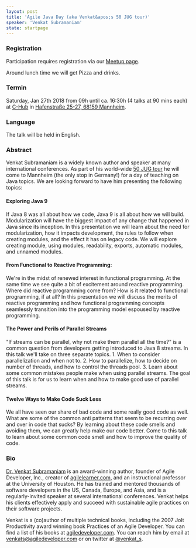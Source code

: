 ```yaml
---
layout: post
title: 'Agile Java Day (aka Venkat&apos;s 50 JUG tour)'
speaker: 'Venkat Subramaniam'
state: startpage
---
```


### Registration

Participation requires registration via our [Meetup page](https://www.meetup.com/mannheim-java-usergroup/events/244411248/).

Around lunch time we will get Pizza and drinks.

### Termin

Saturday, Jan 27th 2018 from 09h until ca. 16:30h (4 talks at 90 mins each) at [C-Hub](http://c-hub.de/) in [Hafenstraße 25-27, 68159 Mannheim](https://www.google.com/maps/search/?api=1&query=Hafenstra%C3%9Fe+25+%E2%80%93+27%2C+Mannheim%2C+de).

### Language

The talk will be held in English.

### Abstract

Venkat Subramaniam is a widely known author and speaker at many international conferences. As part of his world-wide [50 JUG tour](http://blog.agiledeveloper.com/2017/06/a-small-man-with-big-aspiration-tour.html) he will come to Mannheim (the only stop in Germany!) for a day of teaching on Java topics. 
We are looking forward to have him presenting the following topics:

#### Exploring Java 9

If Java 8 was all about how we code, Java 9 is all about how we will build. Modularization will have the biggest impact of any change that happened in Java since its inception. In this presentation we will learn about the need for modularization, how it impacts development, the rules to follow when creating modules, and the effect it has on legacy code. We will explore creating module, using modules, readability, exports, automatic modules, and unnamed modules.

#### From Functional to Reactive Programming:

We're in the midst of renewed interest in functional programming. At the same time we see quite a bit of excitement around reactive programming. Where did reactive programming come from? How is it related to functional programming, if at all? In this presentation we will discuss the merits of reactive programming and how functional programming concepts seamlessly transition into the programming model espoused by reactive programming.


#### The Power and Perils of Parallel Streams

"If streams can be parallel, why not make them parallel all the time?" is a common question from developers getting introduced to Java 8 streams. In this talk we'll take on three separate topics. 1. When to consider parallelization and when not to. 2. How to parallelize, how to decide on number of threads, and how to control the threads pool. 3. Learn about some common mistakes people make when using parallel streams. The goal of this talk is for us to learn when and how to make good use of parallel streams.

#### Twelve Ways to Make Code Suck Less 

We all have seen our share of bad code and some really good code as well. What are some of the common anti patterns that seem to be recurring over and over in code that sucks? By learning about these code smells and avoiding them, we can greatly help make our code better. Come to this talk to learn about some common code smell and how to improve the quality of code.

### Bio

[Dr. Venkat Subramaniam](https://www.agilelearner.com/) is an award-winning author, founder of Agile Developer, Inc., creator of [agilelearner.com](https://www.agilelearner.com/), and an instructional professor at the University of Houston.
He has trained and mentored thousands of software developers in the US, Canada, Europe, and Asia, and is a regularly-invited speaker at several international conferences. Venkat helps his clients effectively apply and succeed with sustainable agile practices on their software projects.

Venkat is a (co)author of multiple technical books, including the 2007 Jolt Productivity award winning book Practices of an Agile Developer. You can find a list of his books at [agiledeveloper.com](https://www.agiledeveloper.com). You can reach him by email at [venkats@agiledeveloper.com](mailto:venkats@agiledeveloper.com) or on twitter at [@venkat_s](https://twitter.com/venkat_s).
